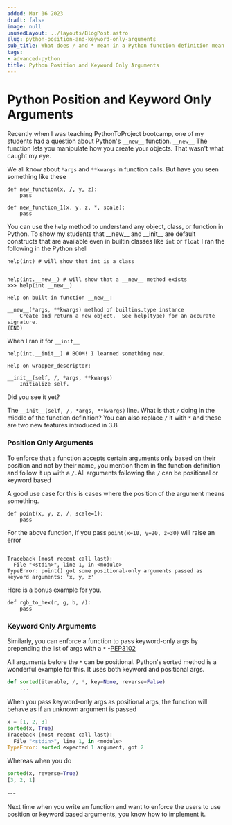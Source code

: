 ```yaml
---
added: Mar 16 2023
draft: false
image: null
unusedLayout: ../layouts/BlogPost.astro
slug: python-position-and-keyword-only-arguments
sub_title: What does / and * mean in a Python function definition mean
tags:
- advanced-python
title: Python Position and Keyword Only Arguments
---
```


# Python Position and Keyword Only Arguments

Recently when I was teaching PythonToProject bootcamp, one of my students had a question about Python's `__new__` function. `__new__` The function lets you manipulate how you create your objects. That wasn't what caught my eye.

We all know about `*args` and `**kwargs` in function calls. But have you seen something like these

```
def new_function(x, /, y, z):
    pass
    
def new_function_1(x, y, z, *, scale):
    pass
```

You can use the `help` method to understand any object, class, or function in Python. To show my students that \_\_new\_\_ and \_\_init\_\_ are default constructs that are available even in builtin classes like `int` or `float` I ran the following in the Python shell

<pre class="language-python"><code class="lang-python">help(int) # will show that int is a class 
<strong>
</strong>
help(int.__new__) # will show that a __new__ method exists
>>> help(int.__new__)

Help on built-in function __new__:

__new__(*args, **kwargs) method of builtins.type instance
    Create and return a new object.  See help(type) for an accurate signature.
(END)
</code></pre>

When I ran it for `__init__`

```
help(int.__init__) # BOOM! I learned something new. 

Help on wrapper_descriptor:

__init__(self, /, *args, **kwargs)
    Initialize self.
```

Did you see it yet?

The `__init__(self, /, *args, **kwargs)` line. What is that `/` doing in the middle of the function definition? You can also replace `/` it with `*` and these are two new features introduced in 3.8

### Position Only Arguments

To enforce that a function accepts certain arguments only based on their position and not by their name, you mention them in the function definition and follow it up with a `/.`All arguments following the `/` can be positional or keyword based

A good use case for this is cases where the position of the argument means something.&#x20;

```
def point(x, y, z, /, scale=1):
    pass
```

For the above function, if you pass `point(x=10, y=20, z=30)` will raise an error

```

Traceback (most recent call last):
  File "<stdin>", line 1, in <module>
TypeError: point() got some positional-only arguments passed as keyword arguments: 'x, y, z'
```

Here is a bonus example for you.

```
def rgb_to_hex(r, g, b, /):
    pass
```

### Keyword Only Arguments

Similarly, you can enforce a function to pass keyword-only args by prepending the list of args with a `*` -[PEP3102](https://peps.python.org/pep-3102/)

All arguments before the `*` can be positional. Python's sorted method is a wonderful example for this. It uses both keyword and positional args.

```python
def sorted(iterable, /, *, key=None, reverse=False)
    ...
```

When you pass keyword-only args as positional args, the function will behave as if an unknown argument is passed

```python
x = [1, 2, 3]
sorted(x, True)
Traceback (most recent call last):
  File "<stdin>", line 1, in <module>
TypeError: sorted expected 1 argument, got 2
```

Whereas when you do&#x20;

```python
sorted(x, reverse=True)
[3, 2, 1]
```



\---&#x20;

Next time when you write an function and want to enforce the users to use position or keyword based arguments, you know how to implement it.